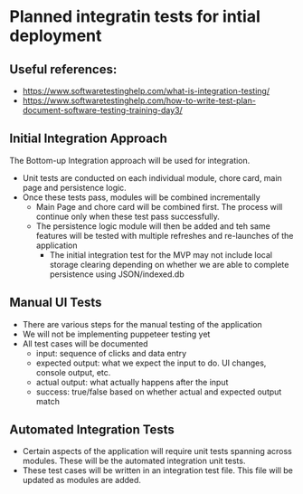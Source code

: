 # Planned integratin tests for intial deployment

## Useful references:
- https://www.softwaretestinghelp.com/what-is-integration-testing/
- https://www.softwaretestinghelp.com/how-to-write-test-plan-document-software-testing-training-day3/

## Initial Integration Approach 

The Bottom-up Integration approach will be used for integration.
- Unit tests are conducted on each individual module, chore card, main page and persistence logic.
- Once these tests pass, modules will be combined incrementally
  - Main Page and chore card will be combined first. The process will continue only when these test pass successfully.
  - The persistence logic module will then be added and teh same features will be tested with multiple refreshes and re-launches of the application
    - The initial integration test for the MVP may not include local storage clearing depending on whether we are able to complete persistence using JSON/indexed.db

## Manual UI Tests
- There are various steps for the manual testing of the application
- We will not be implementing puppeteer testing yet
- All test cases will be documented 
  - input: sequence of clicks and data entry
  - expected output: what we expect the input to do. UI changes, console output, etc.
  - actual output: what actually happens after the input
  - success: true/false based on whether actual and expected output match

## Automated Integration Tests
- Certain aspects of the application will require unit tests spanning across modules. These will be the automated integration unit tests.
- These test cases will be written in an integration test file. This file will be updated as modules are added.
